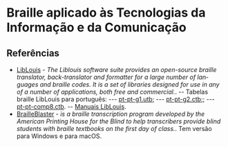 # Braille aplicado às Tecnologias da Informação e da Comunicação

## Referências
- [LibLouis](http://liblouis.org) - <em lang="en" xml:lang="en">The Liblouis software suite provides an open-source braille translator, back-translator and formatter for a large number of languages and braille codes. It is a set of libraries designed for use in any of a number of applications, both free and commercial.</em>. 
 -- Tabelas braille LibLouis para português:
   --- [pt-pt-g1.utb](https://github.com/liblouis/liblouis/blob/master/tables/pt-pt-g1.utb);
   --- [pt-pt-g2.ctb;](https://github.com/liblouis/liblouis/blob/master/tables/pt-pt-g2.ctb);
   --- [pt-pt-comp8.ctb](https://github.com/liblouis/liblouis/blob/master/tables/pt-pt-comp8.ctb).
 -- [Manuais LibLouis](http://liblouis.org/documentation/).
- [BrailleBlaster](http://brailleblaster.org/download.php) - <em lang="en" xml:lang="en">is a braille transcription program developed by the American Printing House for the Blind to help transcribers provide blind students with braille textbooks on the first day of class.</em>. Tem versão para Windows e para macOS.
